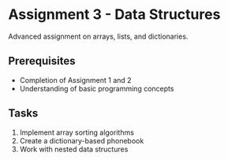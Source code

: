 # Assignment 3 - Data Structures

Advanced assignment on arrays, lists, and dictionaries.

## Prerequisites

- Completion of Assignment 1 and 2
- Understanding of basic programming concepts

## Tasks

1. Implement array sorting algorithms
2. Create a dictionary-based phonebook
3. Work with nested data structures
